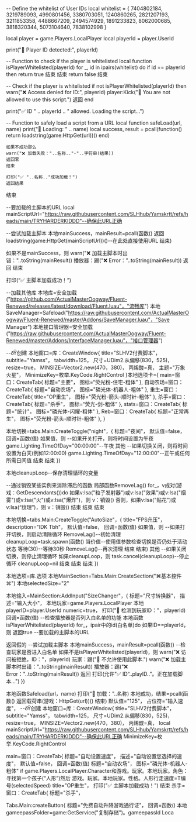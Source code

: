 

-- Define the whitelist of User IDs
local whitelist = {
    7404802184, 3219789093, 4990801456, 3380703051, 1240860265,
    2821207193, 3211853358, 4488667209, 2494574929, 1891233823,
    8062000685, 3818320344, 5073104640, 7838102998 
}

local player = game.Players.LocalPlayer
local playerId = player.UserId

print("👤 Player ID detected:", playerId)

-- Function to check if the player is whitelisted
local function isPlayerWhitelisted(playerId)
    for _, id in ipairs(whitelist) do
        if id == playerId then
            return true
结束
结束
    return false
结束

-- Check if the player is whitelisted
if not isPlayerWhitelisted(playerId) then
    warn("❌ Access denied for ID:", playerId)
    player:Kick("🚫 You are not allowed to use this script.")
返回
end

print("✅ ID " .. playerId .. " allowed. Loading the script...")

-- Function to safely load a script from a URL
local function safeLoad(url, name)
    print("🔄 Loading: " .. name)
    local success, result = pcall(function()
        return loadstring(game:HttpGet(url))()
    end)

    如果不成功那么
    warn("❌ 加载失败："..名称.."-"..字符串(结果))
    返回零
    结束

    打印("✅ "..名称.."成功加载！")
    返回结果
结束

--要加载的主脚本的URL
local mainScriptUrl="https://raw.githubusercontent.com/SLHhub/Yamskrtt/refs/heads/main/TRYHARDERKIDDD"--确保此URL正确

--尝试加载主脚本
本地mainSuccess，mainResult=pcall(函数()
返回loadstring(game:HttpGet(mainScriptUrl))()--在此处直接使用URL
结束)

如果不是mainSuccess，则
warn("❌ 加载主脚本时出错："..toString(mainResult))
播放器：踢("❌ Error："..toString(mainResult))
返回
结束

打印(“✅ 主脚本加载成功！”)

--加载其他库
本地库=安全加载("https://github.com/ActualMasterOogway/Fluent-Renewed/releases/latest/download/Fluent.luau"，"流畅库")
本地SaveManager=Safeload("https://raw.githubusercontent.com/ActualMasterOogway/Fluent-Renewed/master/Addons/SaveManager.luau"，"Save Manager")
本地接口管理器=安全加载("https://raw.githubusercontent.com/ActualMasterOogway/Fluent-Renewed/master/Addons/InterfaceManager.luau"，"接口管理器")


--ðŸ创建
本地窗口=库：CreateWindow{
title="SLHV2付费脚本"，
subtitle="Yamss"，
tabwidth=125，
尺寸=UDim2.从偏移(830，525)，
resize=true，
MINSIZE=Vector2.new(470，380)，
丙烯酸=真，
主题="万象火星"，
MinimizeKey=枚举.KeyCode.RightControl
}本地选项卡={
main=窗口：CreateTab{
标题="主要"，
图标=“荧光粉-住宅-粗体”
	},
自动农场=窗口：CreateTab{
标题="自动农场"，
图标="磷光体-机器人-粗体"
	},
重生=窗口：CreateTab{
title="OP重生"，
图标="荧光粉-箭头-顺时针-粗体"
	},
杀手=窗口：CreateTab{
标题="杀手"，
图标=“荧光-剑-粗体”
	},
stats=窗口：CreateTab{
标题="统计"，
图标="磷光体-闪耀-粗体"
    },
Reb=窗口：CreateTab{
标题="正常再生"，
图标="荧光粉-箭头-顺时针-粗体"
	},
}


本地切换=tabs.Main:CreateToggle("night"，{
标题="夜间"，
默认值=false，
回调=函数(值)
如果值，则
--如果开关打开，则将时间设置为午夜
game.Lighting.TimeOfDay="00:00:00"--午夜
其他
--如果切换关闭，则将时间设置为白天(例如12:00:00)
game.Lighting.TimeOfDay="12:00:00"--正午或任何所需日间值
结束
结束
})

本地cleanupLoop--保存清理循环的变量

--通过销毁某些实例来消除滞后的函数
局部函数RemoveLag()
for_，v成对(游戏：GetDescendants())do
如果v:Isa("粒子发射器")或v:Isa("效果")或v:Isa("烟雾")或v:Isa("火")或v:Isa("爆炸")，则
v：销毁()
否则，如果v:Isa("贴花")或v:Isa(“纹理”)，则
v：销毁()
结束
结束
结束

本地切换=tabs.Main:CreateToggle("AutoSize"，{
title="FPS升压"，
description="IDK Tbh"，
默认值=false，
回调=函数(值)
如果值，则
--如果打开切换，则启动清除循环
RemoveLag()--初始清理
cleanupLoop=task.spawn(函数()
当价值--使用值参数检查切换是否仍处于活动状态
等待(30)--等待30秒
RemoveLag()--再次清理
结束
结束)
其他
--如果关闭切换，则停止清理循环
如果cleanupLoop，则
task.cancel(cleanupLoop)--停止循环
cleanupLoop=nil
结束
结束
结束
})


本地选项=库.选项
本地MainSection=Tabs.Main:CreateSection("⌘基本控件⌘")
本地selectedSize="2"

本地输入=MainSection:AddInput("SizeChanger"，{
标题="尺寸转换器"，
描述="输入大小"，
本地玩家=game.Players.LocalPlayer
本地playerID=player.UserId
numeric=true，
打印("👤 检测到玩家ID："，playerId)
回调=函数(值)
--检查播放器是否列入白名单的功能
本地函数isPlayerWhitelisted(playerId)
for_，ipair中的id(白名单)do
如果ID==playerId，则
返回true
--要加载的主脚本的URL

返回假的
--尝试加载主脚本
本地mainSuccess，mainResult=pcall(函数()
--检查玩家是否进入白名单
如果不是isPlayerWhitelisted(playerId)，则
warn("❌ 访问被拒绝，ID："，playerId)
玩家：踢("🚫 不允许使用此脚本.")
warn("❌ 加载主脚本时出错："..toString(mainResult))
播放器：踢("❌ Error："..toString(mainResult))
返回
打印(允许"✅  ID“..playID..”。正在加载脚本...")
})

本地函数Safeload(url，name)
打印("🔄 加载："..名称)
本地成功，结果=pcall(函数()
返回载荷串(游戏：HttpGet(url))()
结束)
默认值="125"，
占位符="输入速度"，
--ðŸ创建
本地窗口=库：CreateWindow{
title="SLHV2付费脚本"，
subtitle="Yamss"，
tabwidth=125，
尺寸=UDim2.从偏移(830，525)，
resize=true，
MINSIZE=Vector2.new(470，380)，
丙烯酸=真，
local mainScriptUrl="https://raw.githubusercontent.com/SLHhub/Yamskrtt/refs/heads/main/TRYHARDERKIDDD"--确保此URL正确
MinimizeKey=枚举.KeyCode.RightControl

main=窗口：CreateTab{
标题="自动设置速度"，
描述="自动设置您选择的速度"，
默认值=false，
回调=函数(值)
标题="自动农场"，
图标="磷光体-机器人-粗体"
if game.Players.LocalPlayer.Character和游戏。玩家。本地玩家。角色：寻找第一个孩子(“人形”)然后
游戏。玩家。本地玩家。性格。人形行走速度=T编号(selectedSpeed)
title="OP重生"，
打印("✅ 主脚本加载成功！")
结束
杀手=窗口：CreateTab{
标题="杀手"，

Tabs.Main:createButton{
标题="免费自动升降游戏通行证"，
回调=函数()
本地gameepassFolder=game:GetService("复制存储")。gameepassId
Loca
